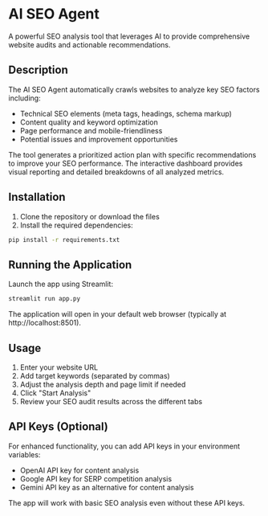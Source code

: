 # AI SEO Agent

A powerful SEO analysis tool that leverages AI to provide comprehensive website audits and actionable recommendations.

## Description

The AI SEO Agent automatically crawls websites to analyze key SEO factors including:

- Technical SEO elements (meta tags, headings, schema markup)
- Content quality and keyword optimization
- Page performance and mobile-friendliness
- Potential issues and improvement opportunities

The tool generates a prioritized action plan with specific recommendations to improve your SEO performance. The interactive dashboard provides visual reporting and detailed breakdowns of all analyzed metrics.

## Installation

1. Clone the repository or download the files
2. Install the required dependencies:

```bash
pip install -r requirements.txt
```

## Running the Application

Launch the app using Streamlit:

```bash
streamlit run app.py
```

The application will open in your default web browser (typically at http://localhost:8501).

## Usage

1. Enter your website URL
2. Add target keywords (separated by commas)
3. Adjust the analysis depth and page limit if needed
4. Click "Start Analysis"
5. Review your SEO audit results across the different tabs

## API Keys (Optional)

For enhanced functionality, you can add API keys in your environment variables:

- OpenAI API key for content analysis
- Google API key for SERP competition analysis
- Gemini API key as an alternative for content analysis

The app will work with basic SEO analysis even without these API keys.
